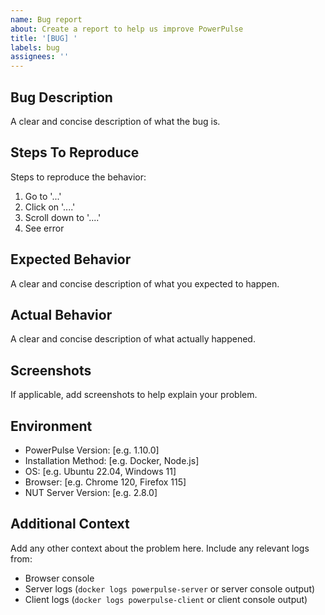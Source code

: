 ```yaml
---
name: Bug report
about: Create a report to help us improve PowerPulse
title: '[BUG] '
labels: bug
assignees: ''
---
```


## Bug Description
A clear and concise description of what the bug is.

## Steps To Reproduce
Steps to reproduce the behavior:
1. Go to '...'
2. Click on '....'
3. Scroll down to '....'
4. See error

## Expected Behavior
A clear and concise description of what you expected to happen.

## Actual Behavior
A clear and concise description of what actually happened.

## Screenshots
If applicable, add screenshots to help explain your problem.

## Environment
- PowerPulse Version: [e.g. 1.10.0]
- Installation Method: [e.g. Docker, Node.js]
- OS: [e.g. Ubuntu 22.04, Windows 11]
- Browser: [e.g. Chrome 120, Firefox 115]
- NUT Server Version: [e.g. 2.8.0]

## Additional Context
Add any other context about the problem here. Include any relevant logs from:
- Browser console
- Server logs (`docker logs powerpulse-server` or server console output)
- Client logs (`docker logs powerpulse-client` or client console output)
